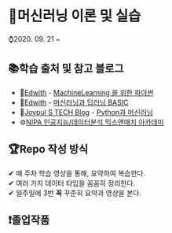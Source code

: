 # 💬머신러닝 이론 및 실습  
⌚2020. 09. 21 ~  


## 📚학습 출처 및 참고 블로그
+ 🥇[Edwith](https://www.edwith.org/) - [MachineLearning 을 위한 파이썬](https://www.edwith.org/aipython/joinLectures/28027)  
+ 🏅[Edwith](https://www.edwith.org/) - [머신러닝과 딥러닝 BASIC](https://www.edwith.org/others26/joinLectures/9829)  
+ 📜[Joypul S TECH Blog](https://joyfuls.tistory.com/) - [Python과 머신러닝](https://joyfuls.tistory.com/category/Python%20%EA%B3%BC%20%EB%A8%B8%EC%8B%A0%EB%9F%AC%EB%8B%9D)  
+ ⚙[NIPA 인공지능/데이터분석 믹스앤매치 아카데미](https://nipa.elice.io/explore)

## 🏆Repo 작성 방식 
✔ 매 주차 학습 영상을 통해, 요약하여 복습한다.  
✔ 여러 가지 데이터 타입을 꼼꼼히 정리한다.  
✔ 일주일에 3번 **꼭** 꾸준히 요약과 영상을 본다.  

## ❗️졸업작품 



